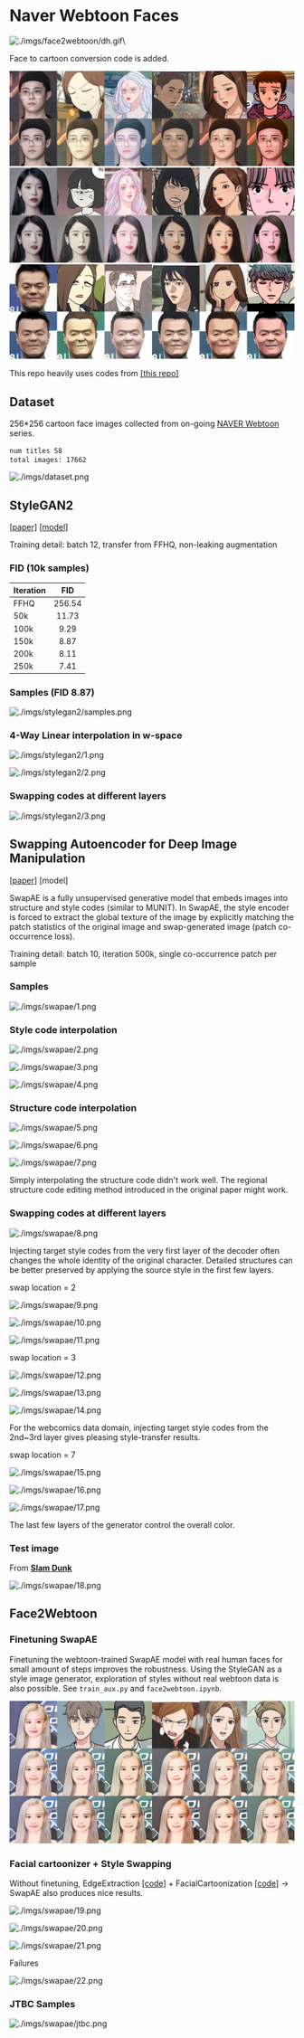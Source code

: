 # **Naver Webtoon Faces**

![./imgs/face2webtoon/dh.gif](./imgs/face2webtoon/dh.gif)\

Face to cartoon conversion code is added.

![./imgs/face2webtoon/grb.jpg](./imgs/face2webtoon/grb.jpg)\
![./imgs/face2webtoon/je.jpg](./imgs/face2webtoon/je.jpg)\
![./imgs/face2webtoon/jyp.jpg](./imgs/face2webtoon/jyp.jpg)

This repo heavily uses codes from [[this repo]](https://github.com/rosinality/swapping-autoencoder-pytorch) 

## Dataset


256*256 cartoon face images collected from on-going [NAVER Webtoon](https://comic.naver.com/index.nhn) series.

```
num titles 58
total images: 17662
```

![./imgs/dataset.png](./imgs/datasets.png)


## StyleGAN2


[[paper]](https://arxiv.org/abs/1912.04958) [[model]](https://drive.google.com/file/d/14JLmYRtUFDbTC4IVzt14Os-tf23BXMLd/view?usp=sharing)

Training detail: batch 12, transfer from FFHQ, non-leaking augmentation

### FID (10k samples)

| Iteration            | FID               | 
| :------------------- | :----------------:|
| FFHQ                 | 256.54            |
| 50k                  | 11.73             |
| 100k                 | 9.29              |
| 150k                 | 8.87              |
| 200k                 | 8.11              |
| 250k                 | 7.41              |


### Samples (FID 8.87)

![./imgs/stylegan2/samples.png](./imgs/stylegan2/samples.png)


### 4-Way Linear interpolation in w-space

![./imgs/stylegan2/1.png](./imgs/stylegan2/1.png)

![./imgs/stylegan2/2.png](./imgs/stylegan2/2.png)


### Swapping codes at different layers

![./imgs/stylegan2/3.png](./imgs/stylegan2/3.png)



## Swapping Autoencoder for Deep Image Manipulation


[[paper]](https://arxiv.org/abs/2007.00653) [model]

SwapAE is a fully unsupervised generative model that embeds images into structure and style codes (similar to MUNIT). In SwapAE, the style encoder is forced to extract the global texture of the image by explicitly matching the patch statistics of the original image and swap-generated image (patch co-occurrence loss).

Training detail: batch 10, iteration 500k, single co-occurrence patch per sample

### Samples

![./imgs/swapae/1.png](./imgs/swapae/1.png)


### Style code interpolation

![./imgs/swapae/2.png](./imgs/swapae/2.png)

![./imgs/swapae/3.png](./imgs/swapae/3.png)

![./imgs/swapae/4.png](./imgs/swapae/4.png)


### Structure code interpolation

![./imgs/swapae/5.png](./imgs/swapae/5.png)

![./imgs/swapae/6.png](./imgs/swapae/6.png)

![./imgs/swapae/7.png](./imgs/swapae/7.png)

Simply interpolating the structure code didn't work well. The regional structure code editing method introduced in the original paper might work.


### Swapping codes at different layers

![./imgs/swapae/8.png](./imgs/swapae/8.png)

Injecting target style codes from the very first layer of the decoder often changes the whole identity of the original character. Detailed structures can be better preserved by applying the source style in the first few layers.

swap location = 2

![./imgs/swapae/9.png](./imgs/swapae/9.png)

![./imgs/swapae/10.png](./imgs/swapae/10.png)

![./imgs/swapae/11.png](./imgs/swapae/11.png)

swap location = 3

![./imgs/swapae/12.png](./imgs/swapae/12.png)

![./imgs/swapae/13.png](./imgs/swapae/13.png)

![./imgs/swapae/14.png](./imgs/swapae/14.png)

For the webcomics data domain, injecting target style codes from the 2nd~3rd layer gives pleasing style-transfer results.

swap location = 7

![./imgs/swapae/15.png](./imgs/swapae/15.png)

![./imgs/swapae/16.png](./imgs/swapae/16.png)

![./imgs/swapae/17.png](./imgs/swapae/17.png)

The last few layers of the generator control the overall color.


### Test image
From [**Slam Dunk**](https://en.wikipedia.org/wiki/Slam_Dunk_(manga))

![./imgs/swapae/18.png](./imgs/swapae/18.png)



## Face2Webtoon


### Finetuning SwapAE
Finetuning the webtoon-trained SwapAE model with real human faces for small amount of steps improves the robustness. Using the StyleGAN as a style image generator, exploration of styles without real webtoon data is also possible. See `train_aux.py` and `face2webtoon.ipynb`.

![./imgs/face2webtoon/dh.jpg](./imgs/face2webtoon/dh.jpg)



### Facial cartoonizer + Style Swapping
Without finetuning, EdgeExtraction [[code]](https://github.com/xavysp/DexiNed/tree/master/DexiNed-Pytorch)  + FacialCartoonization [[code]](https://github.com/SystemErrorWang/FacialCartoonization) → SwapAE also produces nice results.

![./imgs/swapae/19.png](./imgs/swapae/19.png)

![./imgs/swapae/20.png](./imgs/swapae/20.png)

![./imgs/swapae/21.png](./imgs/swapae/21.png)

Failures

![./imgs/swapae/22.png](./imgs/swapae/22.png)


### JTBC Samples

![./imgs/swapae/jtbc.png](./imgs/swapae/jtbc.png)


